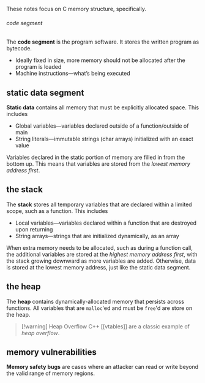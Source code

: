 These notes focus on C memory structure, specifically.
###### code segment
The **code segment** is the program software. It stores the written program as bytecode.
- Ideally fixed in size, more memory should not be allocated after the program is loaded
- Machine instructions—what’s being executed

## static data segment
**Static data** contains all memory that must be explicitly allocated space. This includes
- Global variables—variables declared outside of a function/outside of main
- String literals—immutable strings (char arrays) initialized with an exact value

Variables declared in the static portion of memory are filled in from the bottom up. This means that variables are stored from the *lowest memory address first*.

## the stack
The **stack** stores all temporary variables that are declared within a limited scope, such as a function. This includes
- Local variables—variables declared within a function that are destroyed upon returning
- String arrays—strings that are initialized dynamically, as an array

When extra memory needs to be allocated, such as during a function call, the additional variables are stored at the *highest memory address first*, with the stack growing downward as more variables are added. Otherwise, data is stored at the lowest memory address, just like the static data segment.

## the heap
The **heap** contains dynamically-allocated memory that persists across functions. All variables that are `malloc`'ed and must be `free`'d are store on the heap.

>[!warning] Heap Overflow
> C++ [[vtables]] are a classic example of *heap overflow*. 


## memory vulnerabilities
**Memory safety bugs** are cases where an attacker can read or write beyond the valid range of memory regions.